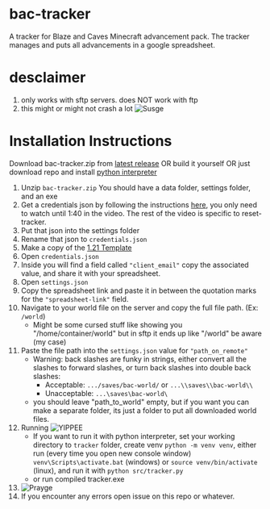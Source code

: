 # bac-tracker
A tracker for Blaze and Caves Minecraft advancement pack. The tracker manages and puts all advancements in a google spreadsheet.

# desclaimer
1. only works with sftp servers. does NOT work with ftp
2. this might or might not crash a lot ![Susge](https://cdn.discordapp.com/emojis/912653211607924736.webp?size=48&quality=lossless)

# Installation Instructions
Download bac-tracker.zip from [latest release](https://github.com/p1k0chu/bac-tracker-over-sftp/releases) OR build it yourself OR just download repo and install [python interpreter](https://www.python.org/downloads/)

1. Unzip `bac-tracker.zip` You should have a data folder, settings folder, and an exe
2. Get a credentials json by following the instructions [here](https://www.youtube.com/watch?v=KIAo3Lgsk_Q), you only need to watch until 1:40 in the video. The rest of the video is specific to reset-tracker.
3. Put that json into the settings folder
4. Rename that json to `credentials.json`
5. Make a copy of the [1.21 Template](https://docs.google.com/spreadsheets/d/1Gyp1atdQ7QLEWRHBQ2AQFaTcg38jzZFPvaCOE4OeJhI/edit?gid=37686975#gid=37686975)
6. Open `credentials.json`
7. Inside you will find a field called `"client_email"` copy the associated value, and share it with your spreadsheet.
8. Open `settings.json`
9. Copy the spreadsheet link and paste it in between the quotation marks for the `"spreadsheet-link"` field.
10. Navigate to your world file on the server and copy the full file path. (Ex: `/world`)
    - Might be some cursed stuff like showing you "/home/container/world" but in sftp it ends up like "/world" be aware (my case)
11. Paste the file path into the `settings.json` value for `"path_on_remote"`
    - Warning: back slashes are funky in strings, either convert all the slashes to forward slashes, or turn back slashes into double back slashes:
        - Acceptable: `.../saves/bac-world/` or `...\\saves\\bac-world\\`
        - Unacceptable: `...\saves\bac-world\`
    - you should leave "path_to_world" empty, but if you want you can make a separate folder, its just a folder to put all downloaded world files.
12. Running ![YIPPEE](https://cdn.discordapp.com/emojis/1084539417861029938.gif?size=48&quality=lossless)
    - If you want to run it with python interpreter, set your working directory to `tracker` folder, create venv `python -m venv venv`, either run (every time you open new console window) `venv\Scripts\activate.bat` (windows) or `source venv/bin/activate` (linux), and run it with `python src/tracker.py`
    - or run compiled tracker.exe
13. ![Prayge](https://cdn.discordapp.com/emojis/1153599246759637023.webp?size=48&quality=lossless)
14. If you encounter any errors open issue on this repo or whatever.